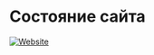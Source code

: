 # Состояние сайта
[![Website](https://img.shields.io/website-%20работает-не%20работает-green-red/https/twitchlivem.github.io.svg?label=Веб-сайт&style=flat-square)]()

